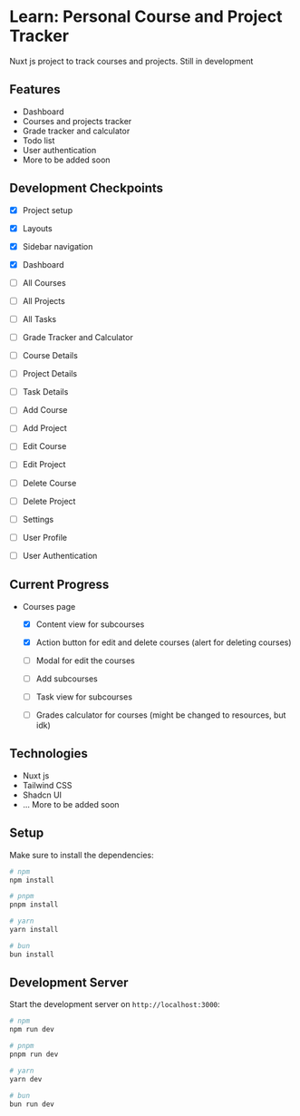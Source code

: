 # Learn: Personal Course and Project Tracker

Nuxt js project to track courses and projects. Still in development

## Features

- Dashboard
- Courses and projects tracker
- Grade tracker and calculator
- Todo list
- User authentication
- More to be added soon

## Development Checkpoints

- [x] Project setup
- [x] Layouts
- [x] Sidebar navigation
- [x] Dashboard
- [ ] All Courses
- [ ] All Projects
- [ ] All Tasks
- [ ] Grade Tracker and Calculator
- [ ] Course Details
- [ ] Project Details
- [ ] Task Details
- [ ] Add Course
- [ ] Add Project
- [ ] Edit Course
- [ ] Edit Project
- [ ] Delete Course
- [ ] Delete Project
- [ ] Settings
- [ ] User Profile
- [ ] User Authentication


## Current Progress

- Courses page

    - [x] Content view for subcourses
    - [x] Action button for edit and delete courses (alert for deleting courses)
    - [ ] Modal for edit the courses
    - [ ] Add subcourses
    - [ ] Task view for subcourses
    - [ ] Grades calculator for courses (might be changed to resources, but idk)


## Technologies

- Nuxt js
- Tailwind CSS
- Shadcn UI
- ... More to be added soon

## Setup

Make sure to install the dependencies:

```bash
# npm
npm install

# pnpm
pnpm install

# yarn
yarn install

# bun
bun install
```

## Development Server

Start the development server on `http://localhost:3000`:

```bash
# npm
npm run dev

# pnpm
pnpm run dev

# yarn
yarn dev

# bun
bun run dev
```
